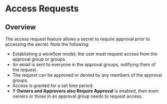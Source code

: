 [title]: # (Access Requests)
[tags]: # (Access Requests)
[priority]: # (500)

# Access Requests

## Overview

The access request feature allows a secret to require approval prior to accessing the secret. Note the following:

- Establishing a workflow model, the user must request access from the approval group or groups.
- An email is sent to everyone in the approval groups, notifying them of the request.
- The request can be approved or denied by any members of the approval groups.
- Access is granted for a set time period. 
- If **Owners and Approvers also Require Approval** is enabled, then even owners or those in an approval group needs to request access.
